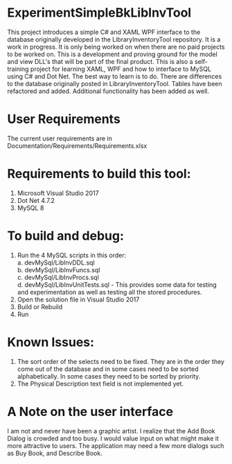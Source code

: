 ﻿# ExperimentSimpleBkLibInvTool
This project introduces a simple C# and XAML WPF interface to the database originally developed in the LibraryInventoryTool repository. It is a work in progress. It is only being worked on when there are no paid projects to be worked on.
This is a development and proving ground for the model and view DLL's that will be part of the final product.
This is also a self-training project for learning XAML, WPF and how to interface to MySQL using C# and Dot Net. The best way to learn is to do.
There are differences to the database originally posted in LibraryInventoryTool. Tables have been refactored and added. Additional functionality has been added as well.
# User Requirements
The current user requirements are in Documentation/Requirements/Requirements.xlsx
# Requirements to build this tool:
1.	Microsoft Visual Studio 2017
2.	Dot Net 4.7.2
3.	MySQL 8
# To build and debug:
1.	Run the 4 MySQL scripts in this order:  
a.	devMySql/LibInvDDL.sql  
b.	devMySql/LibInvFuncs.sql  
c.	devMySql/LibInvProcs.sql  
d.	devMySql/LibInvUnitTests.sql - This provides some data for testing and experimentation as well as testing all the stored procedures. 
2.	Open the solution file in Visual Studio 2017
3.	Build or Rebuild
4.	Run
# Known Issues:
1.	The sort order of the selects need to be fixed. They are in the order they come out of the database and in some cases need to be sorted alphabetically. In some cases they need to be sorted by priority.
2.	The Physical Description text field is not implemented yet.
# A Note on the user interface
I am not and never have been a graphic artist. I realize that the Add Book Dialog is crowded and too busy. I would value input on what might make it more attractive to users. The application may need a few more dialogs such as Buy Book, and Describe Book.
